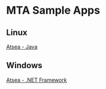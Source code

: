 # MTA Sample Apps

## Linux

[Atsea - Java](linux-java/README.md)

## Windows

[Atsea - .NET Framework](windows-dotnet/README.md)
